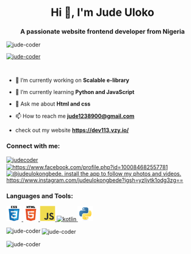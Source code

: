 <h1 align="center">Hi 👋, I'm Jude Uloko</h1>
<h3 align="center">A passionate website frontend developer from Nigeria</h3>

<p align="left"> <img src="https://komarev.com/ghpvc/?username=jude-coder&label=Profile%20views&color=0e75b6&style=flat" alt="jude-coder" /> </p>

<p align="left"> <a href="https://github.com/ryo-ma/github-profile-trophy"><img src="https://github-profile-trophy.vercel.app/?username=jude-coder" alt="jude-coder" /></a> </p>

<p align="left"> <a href="https://twitter.com/" target="blank"><img src="https://img.shields.io/twitter/follow/?logo=twitter&style=for-the-badge" alt="" /></a> </p>

- 🔭 I’m currently working on **Scalable e-library**

- 🌱 I’m currently learning **Python and JavaScript**

- 💬 Ask me about **Html and css**

- 📫 How to reach me **jude1238900@gmail.com**

- check out my website **https://dev113.vzy.io/**

<h3 align="left">Connect with me:</h3>
<p align="left">
<a href="https://stackoverflow.com/users/judecoder" target="blank"><img align="center" src="https://raw.githubusercontent.com/rahuldkjain/github-profile-readme-generator/master/src/images/icons/Social/stack-overflow.svg" alt="judecoder" height="30" width="40" /></a>
<a href="https://fb.com/https://www.facebook.com/profile.php?id=100084682557781" target="blank"><img align="center" src="https://raw.githubusercontent.com/rahuldkjain/github-profile-readme-generator/master/src/images/icons/Social/facebook.svg" alt="https://www.facebook.com/profile.php?id=100084682557781" height="30" width="40" /></a>
<a href="https://instagram.com/@judeulokongbede. install the app to follow my photos and videos. https://www.instagram.com/judeulokongbede?igsh=yzljytk1odg3zg==" target="blank"><img align="center" src="https://raw.githubusercontent.com/rahuldkjain/github-profile-readme-generator/master/src/images/icons/Social/instagram.svg" alt="@judeulokongbede. install the app to follow my photos and videos. https://www.instagram.com/judeulokongbede?igsh=yzljytk1odg3zg==" height="30" width="40" /></a>
</p>

<h3 align="left">Languages and Tools:</h3>
<p align="left"> <a href="https://www.w3schools.com/css/" target="_blank" rel="noreferrer"> <img src="https://raw.githubusercontent.com/devicons/devicon/master/icons/css3/css3-original-wordmark.svg" alt="css3" width="40" height="40"/> </a> <a href="https://www.w3.org/html/" target="_blank" rel="noreferrer"> <img src="https://raw.githubusercontent.com/devicons/devicon/master/icons/html5/html5-original-wordmark.svg" alt="html5" width="40" height="40"/> </a> <a href="https://developer.mozilla.org/en-US/docs/Web/JavaScript" target="_blank" rel="noreferrer"> <img src="https://raw.githubusercontent.com/devicons/devicon/master/icons/javascript/javascript-original.svg" alt="javascript" width="40" height="40"/> </a> <a href="https://kotlinlang.org" target="_blank" rel="noreferrer"> <img src="https://www.vectorlogo.zone/logos/kotlinlang/kotlinlang-icon.svg" alt="kotlin" width="40" height="40"/> </a> <a href="https://www.python.org" target="_blank" rel="noreferrer"> <img src="https://raw.githubusercontent.com/devicons/devicon/master/icons/python/python-original.svg" alt="python" width="40" height="40"/> </a> </p>

<p><img align="left" src="https://github-readme-stats.vercel.app/api/top-langs?username=jude-coder&show_icons=true&locale=en&layout=compact" alt="jude-coder" /></p>

<p>&nbsp;<img align="center" src="https://github-readme-stats.vercel.app/api?username=jude-coder&show_icons=true&locale=en" alt="jude-coder" /></p>

<p><img align="center" src="https://github-readme-streak-stats.herokuapp.com/?user=jude-coder&" alt="jude-coder" /></p>
